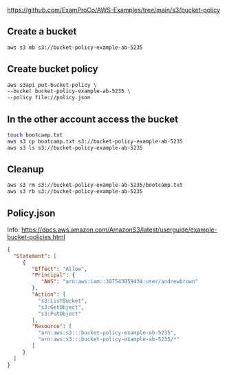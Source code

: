 https://github.com/ExamProCo/AWS-Examples/tree/main/s3/bucket-policy
## Create a bucket

```sh
aws s3 mb s3://bucket-policy-example-ab-5235
```

## Create bucket policy

```sh
aws s3api put-bucket-policy \
--bucket bucket-policy-example-ab-5235 \
--policy file://policy.json
```

## In the other account access the bucket

```sh
touch bootcamp.txt
aws s3 cp bootcamp.txt s3://bucket-policy-example-ab-5235
aws s3 ls s3://bucket-policy-example-ab-5235
```

## Cleanup

```sh
aws s3 rm s3://bucket-policy-example-ab-5235/bootcamp.txt
aws s3 rb s3://bucket-policy-example-ab-5235
```

## Policy.json

Info: https://docs.aws.amazon.com/AmazonS3/latest/userguide/example-bucket-policies.html
```json
{
  "Statement": [
     {
        "Effect": "Allow",
        "Principal": {
           "AWS": "arn:aws:iam::387543059434:user/andrewbrown"
        },
        "Action": [
          "s3:ListBucket",
          "s3:GetObject",
          "s3:PutObject"
        ],
        "Resource": [
          "arn:aws:s3:::bucket-policy-example-ab-5235",
          "arn:aws:s3:::bucket-policy-example-ab-5235/*"
        ]
     }
  ]
}
```